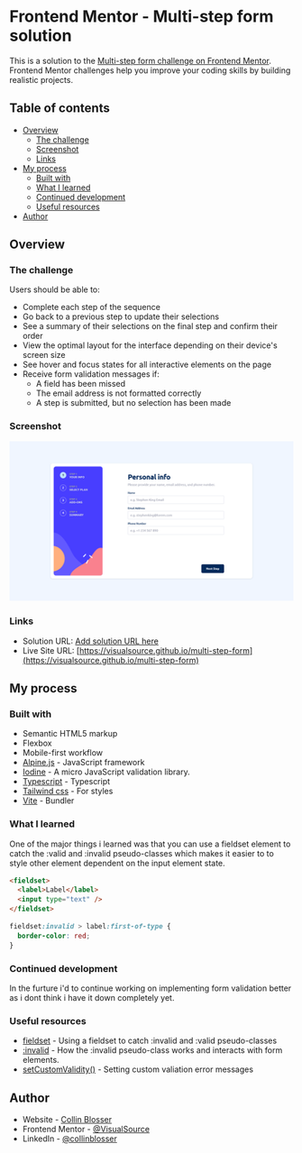 # Frontend Mentor - Multi-step form solution

This is a solution to the [Multi-step form challenge on Frontend Mentor](https://www.frontendmentor.io/challenges/multistep-form-YVAnSdqQBJ). Frontend Mentor challenges help you improve your coding skills by building realistic projects.

## Table of contents

- [Overview](#overview)
  - [The challenge](#the-challenge)
  - [Screenshot](#screenshot)
  - [Links](#links)
- [My process](#my-process)
  - [Built with](#built-with)
  - [What I learned](#what-i-learned)
  - [Continued development](#continued-development)
  - [Useful resources](#useful-resources)
- [Author](#author)

## Overview

### The challenge

Users should be able to:

- Complete each step of the sequence
- Go back to a previous step to update their selections
- See a summary of their selections on the final step and confirm their order
- View the optimal layout for the interface depending on their device's screen size
- See hover and focus states for all interactive elements on the page
- Receive form validation messages if:
  - A field has been missed
  - The email address is not formatted correctly
  - A step is submitted, but no selection has been made

### Screenshot

![](./screenshot.png)

### Links

- Solution URL: [Add solution URL here](https://your-solution-url.com)
- Live Site URL: [https://visualsource.github.io/multi-step-form](https://visualsource.github.io/multi-step-form)

## My process

### Built with

- Semantic HTML5 markup
- Flexbox
- Mobile-first workflow
- [Alpine.js](https://alpinejs.dev/) - JavaScript framework
- [Iodine](https://github.com/caneara/iodine) - A micro JavaScript validation library.
- [Typescript](https://www.typescriptlang.org/) - Typescript
- [Tailwind css](https://tailwindcss.com/) - For styles
- [Vite](https://vitejs.dev/) - Bundler

### What I learned

One of the major things i learned was that you can use a fieldset element to catch the :valid and :invalid pseudo-classes which makes it easier to to style other element dependent on the input element state.

```html
<fieldset>
  <label>Label</label>
  <input type="text" />
</fieldset>
```

```css
fieldset:invalid > label:first-of-type {
  border-color: red;
}
```

### Continued development

In the furture i'd to continue working on implementing form validation better as i dont think i have it down completely yet.

### Useful resources

- [fieldset](https://stackoverflow.com/a/71647978) - Using a fieldset to catch :invalid and :valid pseudo-classes
- [:invalid](https://developer.mozilla.org/en-US/docs/Web/CSS/:invalid) - How the :invalid pseudo-class works and interacts with form elements.
- [setCustomValidity()](https://developer.mozilla.org/en-US/docs/Web/API/HTMLObjectElement/setCustomValidity) - Setting custom valiation error messages

## Author

- Website - [Collin Blosser](https://visualsource.us)
- Frontend Mentor - [@VisualSource](https://www.frontendmentor.io/profile/VisualSource)
- LinkedIn - [@collinblosser](https://linkedin.com/in/collinblosser)
